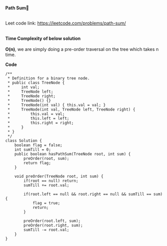 **Path Sum🚚**<br><br>

Leet code link: https://leetcode.com/problems/path-sum/ <br><br>

**Time Complexity of below solution**<br><br>
**O(n)**, we are simply doing a pre-order traversal on the tree which takes n time. <br>


**Code**<br>
```
/**
 * Definition for a binary tree node.
 * public class TreeNode {
 *     int val;
 *     TreeNode left;
 *     TreeNode right;
 *     TreeNode() {}
 *     TreeNode(int val) { this.val = val; }
 *     TreeNode(int val, TreeNode left, TreeNode right) {
 *         this.val = val;
 *         this.left = left;
 *         this.right = right;
 *     }
 * }
 */
class Solution {
    boolean flag = false;
    int sumTill = 0;
    public boolean hasPathSum(TreeNode root, int sum) {
        preOrder(root, sum);
        return flag;
    }
    
    void preOrder(TreeNode root, int sum) {
        if(root == null) return;
        sumTill += root.val;
        
        if(root.left == null && root.right == null && sumTill == sum) {
            flag = true; 
            return; 
        }
        
        preOrder(root.left, sum);
        preOrder(root.right, sum);
        sumTill -= root.val;
    }
}
```
